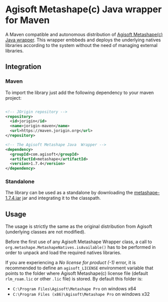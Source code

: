 # Agisoft Metashape(c) Java wrapper for Maven

A Maven compatible and autonomous distribution of [Agisoft Metashape(c) Java wrapper](https://www.agisoft.com/downloads/installer/). This wrapper embbeds and deploys the underlying natives libraries according to the system without the need of managing external libraries. 

## Integration

### Maven
To import the library just add the following dependency to your maven project:
```xml

<!-- JOrigin repository -->          
<repository>
  <id>jorigin</id>
  <name>jorigin-maven</name>
  <url>https://maven.jorigin.org</url>
</repository>

<!-- The Agisoft Metashape Java  Wrapper -->
<dependency>
  <groupId>com.agisoft</groupId>
  <artifactId>metashape</artifactId>
  <version>1.7.4</version>
</dependency>
```

### Standalone
The library can be used as a standalone by downloading the [metashape-1.7.4.jar](https://github.com/jseinturier/metashape-java-maven/releases/download/v1.7.4/metashape-1.7.4.jar) jar and integrating it to the classpath. 

## Usage
The usage is strictly the same as the original distribution from Agisoft (underlying classes are not modified).

Before the first use of any Agisoft Metashape Wrapper class, a call to `org.metashape.MetashapeNatives.isAvailable()` has to be performed in order to unpack and load the required natives libraries.

If you are experiencing a *No license for product (-1)* error, it is recommended to define an `agisoft_LICENSE` environment variable that points to the folder where Agisoft Metashape(c) license file (default `rlm_roam.lic` or other `.lic` file) is stored. By default this folder is:
- `C:\Program Files\Agisoft\Metashape Pro` on windows x64
- `C:\Program Files (x86)\Agisoft\Metashape Pro` on windows x32


